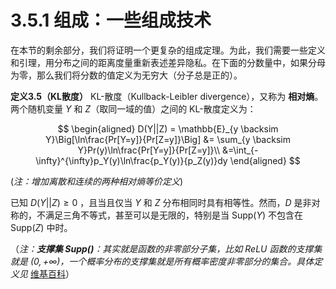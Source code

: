 # 3.5.1 组成：一些组成技术

在本节的剩余部分，我们将证明一个更复杂的组成定理。为此，我们需要一些定义和引理，用分布之间的距离度量重新表述差异隐私。在下面的分数量中，如果分母为零，那么我们将分数的值定义为无穷大（分子总是正的）。

**定义3.5（KL散度）** KL-散度（Kullback-Leibler divergence），又称为 **相对熵**。两个随机变量 $Y$ 和 $Z$（取同一域的值）之间的 KL-散度定义为：

$$
\begin{aligned}
    D(Y||Z) = \mathbb{E}_{y \backsim Y}\Big[\ln\frac{Pr[Y=y]}{Pr[Z=y]}\Big] &= \sum_{y \backsim Y}Pr(y)\ln\frac{Pr[Y=y]}{Pr[Z=y]}\\
    &=\int_{-\infty}^{\infty}p_Y(y)\ln\frac{p_Y(y)}{p_Z(y)}dy
\end{aligned}
$$

(*注：增加离散和连续的两种相对熵等价定义*)

已知 $D(Y||Z)\geq 0$ ，且当且仅当 $Y$ 和 $Z$ 分布相同时具有相等性。然而，$D$ 是非对称的，不满足三角不等式，甚至可以是无限的，特别是当 $\text{Supp}(Y)$ 不包含在 $\text{Supp}(Z)$ 中时。

（*注：**支撑集 $\text{Supp}()$**：其实就是函数的非零部分子集，比如 ReLU 函数的支撑集就是 $(0, +\infty)$，一个概率分布的支撑集就是所有概率密度非零部分的集合。具体定义见* [维基百科](https://zh.wikipedia.org/wiki/%E6%94%AF%E6%92%91%E9%9B%86)）